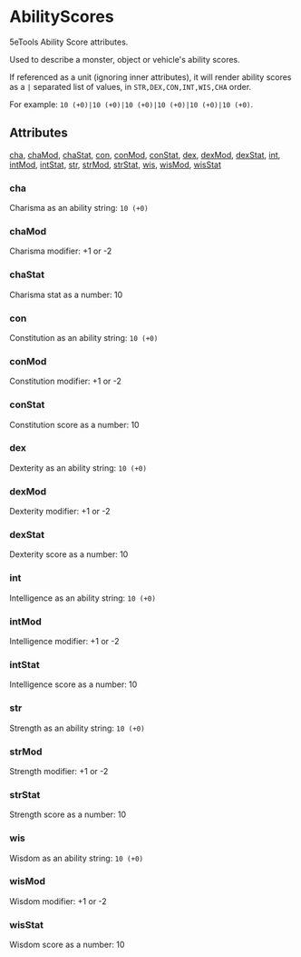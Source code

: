 # AbilityScores

5eTools Ability Score attributes.

Used to describe a monster, object or vehicle's ability scores.

If referenced as a unit (ignoring inner attributes), it will render ability scores as
a `|` separated list of values, in `STR,DEX,CON,INT,WIS,CHA` order.

For example:
`10 (+0)|10 (+0)|10 (+0)|10 (+0)|10 (+0)|10 (+0)`.

## Attributes

[cha](#cha), [chaMod](#chamod), [chaStat](#chastat), [con](#con), [conMod](#conmod), [conStat](#constat), [dex](#dex), [dexMod](#dexmod), [dexStat](#dexstat), [int](#int), [intMod](#intmod), [intStat](#intstat), [str](#str), [strMod](#strmod), [strStat](#strstat), [wis](#wis), [wisMod](#wismod), [wisStat](#wisstat)


### cha

Charisma as an ability string: `10 (+0)`

### chaMod

Charisma modifier: +1 or -2

### chaStat

Charisma stat as a number: 10

### con

Constitution as an ability string: `10 (+0)`

### conMod

Constitution modifier: +1 or -2

### conStat

Constitution score as a number: 10

### dex

Dexterity as an ability string: `10 (+0)`

### dexMod

Dexterity modifier: +1 or -2

### dexStat

Dexterity score as a number: 10

### int

Intelligence as an ability string: `10 (+0)`

### intMod

Intelligence modifier: +1 or -2

### intStat

Intelligence score as a number: 10

### str

Strength as an ability string: `10 (+0)`

### strMod

Strength modifier: +1 or -2

### strStat

Strength score as a number: 10

### wis

Wisdom as an ability string: `10 (+0)`

### wisMod

Wisdom modifier: +1 or -2

### wisStat

Wisdom score as a number: 10
